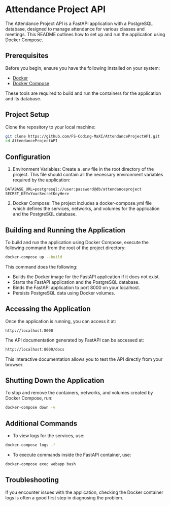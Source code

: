 # Attendance Project API

The Attendance Project API is a FastAPI application with a PostgreSQL database, designed to manage attendance for various classes and meetings. This README outlines how to set up and run the application using Docker Compose.

## Prerequisites

Before you begin, ensure you have the following installed on your system:

- [Docker](https://www.docker.com/get-started)
- [Docker Compose](https://docs.docker.com/compose/install/)

These tools are required to build and run the containers for the application and its database.

## Project Setup

Clone the repository to your local machine:

```bash
git clone https://github.com/FS-Coding-MaXI/AttendanceProjectAPI.git
cd AttendanceProjectAPI
```

## Configuration
1. Environment Variables:
Create a .env file in the root directory of the project. This file should contain all the necessary environment variables required by the application:
``` plaintext
DATABASE_URL=postgresql://user:password@db/attendanceproject
SECRET_KEY=YourSecretKeyHere
```

2. Docker Compose:
The project includes a docker-compose.yml file which defines the services, networks, and volumes for the application and the PostgreSQL database.

## Building and Running the Application
To build and run the application using Docker Compose, execute the following command from the root of the project directory:
  
  ```bash
  docker-compose up --build
  ```
This command does the following:

- Builds the Docker image for the FastAPI application if it does not exist.
- Starts the FastAPI application and the PostgreSQL database.
- Binds the FastAPI application to port 8000 on your localhost.
- Persists PostgreSQL data using Docker volumes.

## Accessing the Application
Once the application is running, you can access it at:

```arduino
http://localhost:8000
```

The API documentation generated by FastAPI can be accessed at:
```bash
http://localhost:8000/docs
```

This interactive documentation allows you to test the API directly from your browser.

## Shutting Down the Application

To stop and remove the containers, networks, and volumes created by Docker Compose, run:

```bash
docker-compose down -v
```

## Additional Commands
 
- To view logs for the services, use:
```bash
docker-compose logs -f
```

- To execute commands inside the FastAPI container, use:
```bash
docker-compose exec webapp bash
```

## Troubleshooting
If you encounter issues with the application, checking the Docker container logs is often a good first step in diagnosing the problem.